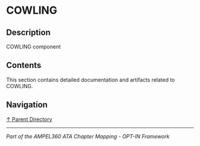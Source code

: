 # COWLING

## Description

COWLING component

## Contents

This section contains detailed documentation and artifacts related to COWLING.

## Navigation

[↑ Parent Directory](../README.md)

---

*Part of the AMPEL360 ATA Chapter Mapping - OPT-IN Framework*
